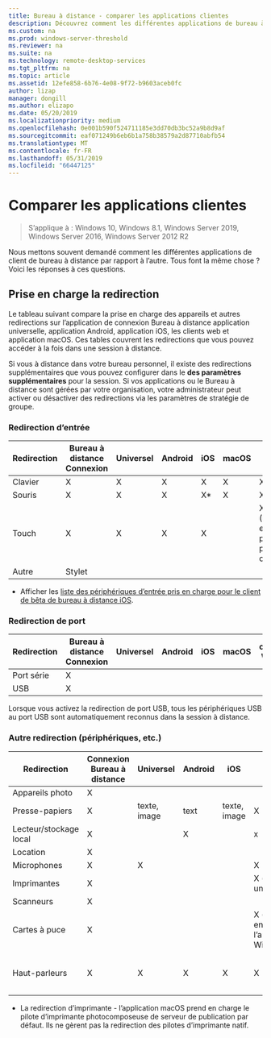 ```yaml
---
title: Bureau à distance - comparer les applications clientes
description: Découvrez comment les différentes applications de bureau à distance comparer lorsqu’il s’agit de fonctions et fonctionnalités prises en charge.
ms.custom: na
ms.prod: windows-server-threshold
ms.reviewer: na
ms.suite: na
ms.technology: remote-desktop-services
ms.tgt_pltfrm: na
ms.topic: article
ms.assetid: 12efe858-6b76-4e08-9f72-b9603aceb0fc
author: lizap
manager: dongill
ms.author: elizapo
ms.date: 05/20/2019
ms.localizationpriority: medium
ms.openlocfilehash: 0e001b590f524711185e3dd70db3bc52a9b8d9af
ms.sourcegitcommit: eaf071249b6eb6b1a758b38579a2d87710abfb54
ms.translationtype: MT
ms.contentlocale: fr-FR
ms.lasthandoff: 05/31/2019
ms.locfileid: "66447125"
---
```

# <a name="compare-the-client-apps"></a>Comparer les applications clientes

>S’applique à : Windows 10, Windows 8.1, Windows Server 2019, Windows Server 2016, Windows Server 2012 R2

Nous mettons souvent demandé comment les différentes applications de client de bureau à distance par rapport à l’autre. Tous font la même chose ? Voici les réponses à ces questions.

## <a name="redirection-support"></a>Prise en charge la redirection

Le tableau suivant compare la prise en charge des appareils et autres redirections sur l’application de connexion Bureau à distance application universelle, application Android, application iOS, les clients web et application macOS. Ces tables couvrent les redirections que vous pouvez accéder à la fois dans une session à distance. 

Si vous à distance dans votre bureau personnel, il existe des redirections supplémentaires que vous pouvez configurer dans le **des paramètres supplémentaires** pour la session. Si vos applications ou le Bureau à distance sont gérées par votre organisation, votre administrateur peut activer ou désactiver des redirections via les paramètres de stratégie de groupe.

### <a name="input-redirection"></a>Redirection d’entrée

| Redirection | Bureau à distance<br> Connexion | Universel | Android | iOS | macOS |          client Web           |
|-------------|-------------------------------|-----------|---------|-----|-------|-------------------------------|
|  Clavier   |               X               |     X     |    X    |  X  |   X   |               X               |
|    Souris    |               X               |     X     |    X    | X\* |   X   |               X               |
|    Touch    |               X               |     X     |    X    |  X  |       | X (Edge et IE pas pris en charge) |
|    Autre    |              Stylet              |           |         |     |       |                               |

* Afficher les [liste des périphériques d’entrée pris en charge pour le client de bêta de bureau à distance iOS](remote-desktop-ios.md#supported-input-devices).

### <a name="port-redirection"></a>Redirection de port   

| Redirection | Bureau à distance <br>Connexion | Universel | Android | iOS | macOS | client Web |
|-------------|-------------------------------|-----------|---------|-----|-------|------------|
| Port série | X                             |           |         |     |       |            |
| USB         | X                             |           |         |     |       |            |

Lorsque vous activez la redirection de port USB, tous les périphériques USB au port USB sont automatiquement reconnus dans la session à distance.

### <a name="other-redirection-devices-etc"></a>Autre redirection (périphériques, etc.)



| Redirection         | Connexion Bureau à distance | Universel   | Android | iOS         | macOS                                    | client Web    |
|---------------------|---------------------------|-------------|---------|-------------|------------------------------------------|---------------|
| Appareils photo             | X                         |             |         |             |                                          |               |
| Presse-papiers           | X                         | texte, image | text    | texte, image | X                                        | text          |
| Lecteur/stockage local | X                         |             | X       |             | x                                        |               |
| Location            | X                         |             |         |             |                                          |               |
| Microphones         | X                         |X            |         |             | X                                        |               |
| Imprimantes            | X                         |             |         |             | X (tasses uniquement)                            | Impression PDF     |
| Scanneurs            | X                         |             |         |             |                                          |               |
| Cartes à puce         | X                         |             |         |             | X (ne pas pris en charge l’authentification Windows) |               |
| Haut-parleurs            | X                         | X           | X       | X           | X                                        | X (à l’exception d’Internet Explorer) |

* La redirection d’imprimante - l’application macOS prend en charge le pilote d’imprimante photocomposeuse de serveur de publication par défaut. Ils ne gèrent pas la redirection des pilotes d’imprimante natif.
